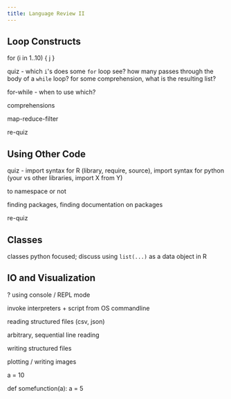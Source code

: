 ```yaml
---
title: Language Review II
---
```


## Loop Constructs

for (i in 1..10) {
  j
}

quiz - which `i`'s does some `for` loop see?  how many passes through the body of a `while` loop?  for some comprehension, what is the resulting list?

for-while - when to use which?

comprehensions

map-reduce-filter

re-quiz

## Using Other Code

quiz - import syntax for R (library, require, source), import syntax for python (your vs other libraries, import X from Y)

to namespace or not

finding packages, finding documentation on packages

re-quiz

## Classes

classes python focused; discuss using `list(...)` as a data object in R

## IO and Visualization

? using console / REPL mode

invoke interpreters + script from OS commandline

reading structured files (csv, json)

arbitrary, sequential line reading

writing structured files

plotting / writing images


a = 10

def somefunction(a):
  a = 5
